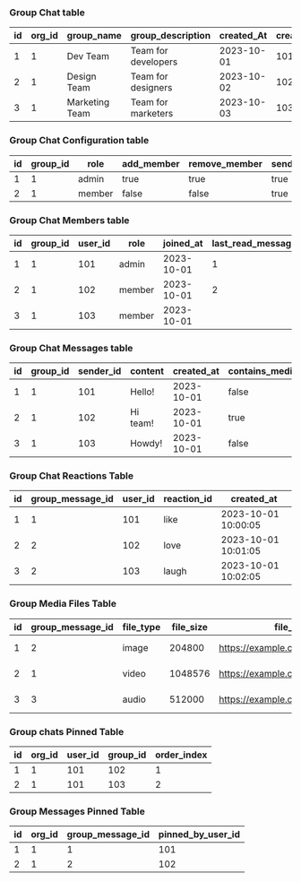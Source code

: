 ### Group Chat table

| id | org_id | group_name     | group_description   | created_At | created_by | show_old_messages |
|----|--------|----------------|---------------------|------------|------------|-------------------|
| 1  | 1      | Dev Team       | Team for developers | 2023-10-01 | 101        | true              |
| 2  | 1      | Design Team    | Team for designers  | 2023-10-02 | 102        | false             |
| 3  | 1      | Marketing Team | Team for marketers  | 2023-10-03 | 103        | true              |

### Group Chat Configuration table

| id | group_id | role   | add_member | remove_member | send_message | pin_message | delete_message | react_message | view_members | delete_group | clear_messages | leave_group | role_update |
|----|----------|--------|------------|---------------|--------------|-------------|----------------|---------------|--------------|--------------|----------------|-------------|-------------|
| 1  | 1        | admin  | true       | true          | true         | true        | true           | true          | true         | true         | true           | true        | true        |
| 2  | 1        | member | false      | false         | true         | false       | false          | true          | true         | false        | false          | true        | false       |

### Group Chat Members table

| id | group_id | user_id | role   | joined_at  | last_read_message_id | status  |
|----|----------|---------|--------|------------|----------------------|---------|
| 1  | 1        | 101     | admin  | 2023-10-01 | 1                    | active  |
| 2  | 1        | 102     | member | 2023-10-01 | 2                    | active  |
| 3  | 1        | 103     | member | 2023-10-01 |                      | removed |

### Group Chat Messages table

| id | group_id | sender_id | content  | created_at | contains_media | is_deleted | read_status |
|----|----------|-----------|----------|------------|----------------|------------|-------------|
| 1  | 1        | 101       | Hello!   | 2023-10-01 | false          | false      | read        |
| 2  | 1        | 102       | Hi team! | 2023-10-01 | true           | false      | unread      |
| 3  | 1        | 103       | Howdy!   | 2023-10-01 | false          | true       | read        |

### Group Chat Reactions Table

| id | group_message_id | user_id | reaction_id | created_at          |
|----|------------------|---------|-------------|---------------------|
| 1  | 1                | 101     | like        | 2023-10-01 10:00:05 |
| 2  | 2                | 102     | love        | 2023-10-01 10:01:05 |
| 3  | 2                | 103     | laugh       | 2023-10-01 10:02:05 |

### Group Media Files Table

| id | group_message_id | file_type | file_size | file_url                       | uploaded_at         |
|----|------------------|-----------|-----------|--------------------------------|---------------------|
| 1  | 2                | image     | 204800    | https://example.com/image1.jpg | 2023-10-01 10:01:00 |
| 2  | 1                | video     | 1048576   | https://example.com/video1.mp4 | 2023-10-01 10:00:00 |
| 3  | 3                | audio     | 512000    | https://example.com/audio1.mp3 | 2023-10-01 10:02:00 |

### Group chats Pinned Table

| id | org_id | user_id | group_id | order_index |
|----|--------|---------|----------|-------------|
| 1  | 1      | 101     | 102      | 1           |
| 2  | 1      | 101     | 103      | 2           |

### Group Messages Pinned Table

| id | org_id | group_message_id | pinned_by_user_id |
|----|--------|------------------|-------------------|
| 1  | 1      | 1                | 101               |
| 2  | 1      | 2                | 102               |

